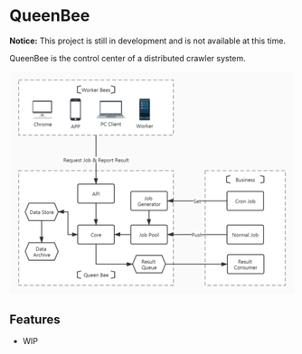 # QueenBee

**Notice:** This project is still in development and is not available at this time.

QueenBee is the control center of a distributed crawler system.

![](docs/static/images/arch.jpg)

## Features

- WIP